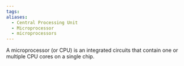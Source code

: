 ```yaml
---
tags: 
aliases:
  - Central Processing Unit
  - Microprocessor
  - microprocessors
---
```

 A microprocessor (or CPU) is an integrated circuits that contain one or multiple CPU cores on a single chip.
